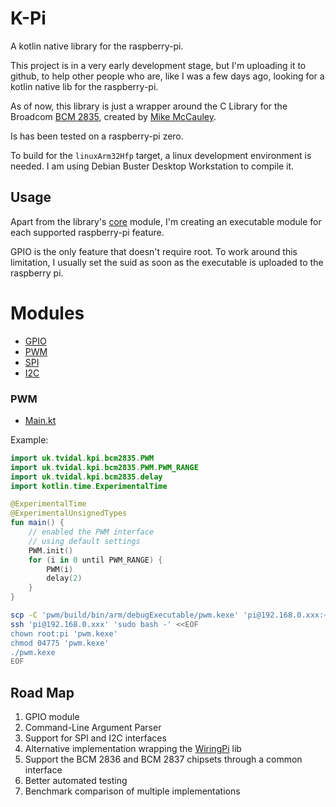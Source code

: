 # K-Pi

A kotlin native library for the raspberry-pi.

This project is in a very early development stage, but I'm uploading
it to github, to help other people who are, like I was a few days
ago, looking for a kotlin native lib for the raspberry-pi.

As of now, this library is just a wrapper around the C Library
for the Broadcom
[BCM 2835](https://www.airspayce.com/mikem/bcm2835/index.html),
created by [Mike McCauley](mailto:mikem@airspayce.com).

Is has been tested on a raspberry-pi zero.

To build for the `linuxArm32Hfp` target, a linux
development environment is needed. I am using Debian Buster Desktop
Workstation to compile it.

## Usage

Apart from the library's [core](core/) module, I'm creating
an executable module for each supported raspberry-pi feature.

GPIO is the only feature that doesn't require root. To work
around this limitation, I usually set the suid as soon as
the executable is uploaded to the raspberry pi.

# Modules

- [GPIO](#GPIO)
- [PWM](#PWM)
- [SPI](#SPI)
- [I2C](#I2C)

### PWM

- [Main.kt](pwm/src/armMain/kotlin/uk/tvidal/kpi/pwm/Main.kt)

Example:

```kotlin
import uk.tvidal.kpi.bcm2835.PWM
import uk.tvidal.kpi.bcm2835.PWM.PWM_RANGE
import uk.tvidal.kpi.bcm2835.delay
import kotlin.time.ExperimentalTime

@ExperimentalTime
@ExperimentalUnsignedTypes
fun main() {
    // enabled the PWM interface
    // using default settings
    PWM.init()
    for (i in 0 until PWM_RANGE) {
        PWM(i)
        delay(2)
    }
}
```

```bash
scp -C 'pwm/build/bin/arm/debugExecutable/pwm.kexe' 'pi@192.168.0.xxx:~'
ssh 'pi@192.168.0.xxx' 'sudo bash -' <<EOF
chown root:pi 'pwm.kexe'
chmod 04775 'pwm.kexe'
./pwm.kexe
EOF
```

## Road Map

1. GPIO module
1. Command-Line Argument Parser
1. Support for SPI and I2C interfaces
1. Alternative implementation wrapping the [WiringPi](http://wiringpi.com/) lib
1. Support the BCM 2836 and BCM 2837 chipsets through a common interface
1. Better automated testing
1. Benchmark comparison of multiple implementations
